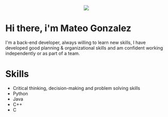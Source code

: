 <div id="header" align="center">
  <img src="https://media3.giphy.com/media/f3iwJFOVOwuy7K6FFw/giphy.gif?cid=790b761132c0dda8c879d71d2c4ded72d53b8df68cf9ec47&rid=giphy.gif&ct=g">
</div>

# Hi there, i'm Mateo Gonzalez
I'm a back-end developer, always willing to learn new skills, I have developed good planning &
organizational skills and am confident working independently or as part of a
team.

# Skills
- Critical thinking, decision-making and problem solving skills
- Python
- Java
- C++
- C
